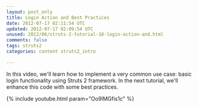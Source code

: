 ```yaml
---           
layout: post_only
title: Login Action and Best Practices
date: 2012-07-17 02:11:54 UTC
updated: 2012-07-17 02:09:54 UTC
unused: 2012/06/struts-2-tutorial-10-login-action-and.html
comments: false
tags: struts2
categories: content struts2_intro

---
```


In this video, we'll learn how to implement a very common use case: basic login functionality using Struts 2 framework. In the next tutorial, we'll enhance this code with some best practices.

{% include youtube.html param="Oo9lMGfis1c" %}